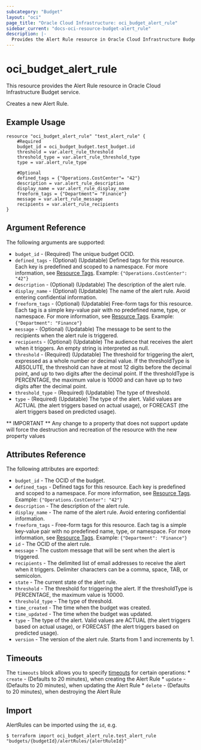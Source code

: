 ```yaml
---
subcategory: "Budget"
layout: "oci"
page_title: "Oracle Cloud Infrastructure: oci_budget_alert_rule"
sidebar_current: "docs-oci-resource-budget-alert_rule"
description: |-
  Provides the Alert Rule resource in Oracle Cloud Infrastructure Budget service
---
```


# oci_budget_alert_rule
This resource provides the Alert Rule resource in Oracle Cloud Infrastructure Budget service.

Creates a new Alert Rule.


## Example Usage

```hcl
resource "oci_budget_alert_rule" "test_alert_rule" {
	#Required
	budget_id = oci_budget_budget.test_budget.id
	threshold = var.alert_rule_threshold
	threshold_type = var.alert_rule_threshold_type
	type = var.alert_rule_type

	#Optional
	defined_tags = {"Operations.CostCenter"= "42"}
	description = var.alert_rule_description
	display_name = var.alert_rule_display_name
	freeform_tags = {"Department"= "Finance"}
	message = var.alert_rule_message
	recipients = var.alert_rule_recipients
}
```

## Argument Reference

The following arguments are supported:

* `budget_id` - (Required) The unique budget OCID.
* `defined_tags` - (Optional) (Updatable) Defined tags for this resource. Each key is predefined and scoped to a namespace. For more information, see [Resource Tags](https://docs.cloud.oracle.com/iaas/Content/General/Concepts/resourcetags.htm).  Example: `{"Operations.CostCenter": "42"}` 
* `description` - (Optional) (Updatable) The description of the alert rule.
* `display_name` - (Optional) (Updatable) The name of the alert rule. Avoid entering confidential information.
* `freeform_tags` - (Optional) (Updatable) Free-form tags for this resource. Each tag is a simple key-value pair with no predefined name, type, or namespace. For more information, see [Resource Tags](https://docs.cloud.oracle.com/iaas/Content/General/Concepts/resourcetags.htm).  Example: `{"Department": "Finance"}` 
* `message` - (Optional) (Updatable) The message to be sent to the recipients when the alert rule is triggered.
* `recipients` - (Optional) (Updatable) The audience that receives the alert when it triggers. An empty string is interpreted as null.
* `threshold` - (Required) (Updatable) The threshold for triggering the alert, expressed as a whole number or decimal value. If the thresholdType is ABSOLUTE, the threshold can have at most 12 digits before the decimal point, and up to two digits after the decimal point. If the thresholdType is PERCENTAGE, the maximum value is 10000 and can have up to two digits after the decimal point. 
* `threshold_type` - (Required) (Updatable) The type of threshold.
* `type` - (Required) (Updatable) The type of the alert. Valid values are ACTUAL (the alert triggers based on actual usage), or FORECAST (the alert triggers based on predicted usage). 


** IMPORTANT **
Any change to a property that does not support update will force the destruction and recreation of the resource with the new property values

## Attributes Reference

The following attributes are exported:

* `budget_id` - The OCID of the budget.
* `defined_tags` - Defined tags for this resource. Each key is predefined and scoped to a namespace. For more information, see [Resource Tags](https://docs.cloud.oracle.com/iaas/Content/General/Concepts/resourcetags.htm).  Example: `{"Operations.CostCenter": "42"}` 
* `description` - The description of the alert rule.
* `display_name` - The name of the alert rule. Avoid entering confidential information.
* `freeform_tags` - Free-form tags for this resource. Each tag is a simple key-value pair with no predefined name, type, or namespace. For more information, see [Resource Tags](https://docs.cloud.oracle.com/iaas/Content/General/Concepts/resourcetags.htm).  Example: `{"Department": "Finance"}` 
* `id` - The OCID of the alert rule.
* `message` - The custom message that will be sent when the alert is triggered.
* `recipients` - The delimited list of email addresses to receive the alert when it triggers. Delimiter characters can be a comma, space, TAB, or semicolon. 
* `state` - The current state of the alert rule.
* `threshold` - The threshold for triggering the alert. If the thresholdType is PERCENTAGE, the maximum value is 10000. 
* `threshold_type` - The type of threshold.
* `time_created` - The time when the budget was created.
* `time_updated` - The time when the budget was updated.
* `type` - The type of the alert. Valid values are ACTUAL (the alert triggers based on actual usage), or FORECAST (the alert triggers based on predicted usage). 
* `version` - The version of the alert rule. Starts from 1 and increments by 1.

## Timeouts

The `timeouts` block allows you to specify [timeouts](https://registry.terraform.io/providers/hashicorp/oci/latest/docs/guides/changing_timeouts) for certain operations:
	* `create` - (Defaults to 20 minutes), when creating the Alert Rule
	* `update` - (Defaults to 20 minutes), when updating the Alert Rule
	* `delete` - (Defaults to 20 minutes), when destroying the Alert Rule


## Import

AlertRules can be imported using the `id`, e.g.

```
$ terraform import oci_budget_alert_rule.test_alert_rule "budgets/{budgetId}/alertRules/{alertRuleId}" 
```

